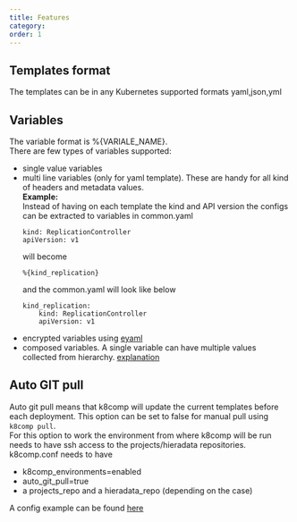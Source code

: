 ```yaml
---
title: Features
category:
order: 1
---
```


## [](#templates-format)Templates format

The templates can be in any Kubernetes supported formats yaml,json,yml


## [](#variables)Variables

The variable format is %{VARIALE_NAME}.  
There are few types of variables supported:
- single value variables
- multi line variables (only for yaml template). These are handy for all kind of headers and metadata values.  
    **Example:**  
    Instead of having on each template the kind and API version the configs can be extracted to variables in common.yaml
    ```
    kind: ReplicationController
    apiVersion: v1
    ```
    will become
    ```
    %{kind_replication}
    ```
    and the common.yaml will look like below  
    ```
    kind_replication:
        kind: ReplicationController
        apiVersion: v1
    ```
- encrypted variables using [eyaml](https://github.com/voxpupuli/hiera-eyaml)
- composed variables. A single variable can have multiple values collected from hierarchy. [explanation](https://stackoverflow.com/questions/40615946/iterate-over-a-deeply-nested-hiera-hash-in-puppet-manifest)


## [](#auto_git_pull)Auto GIT pull

Auto git pull means that k8comp will update the current templates before each deployment. This option can be set to false for manual pull using `k8comp pull`.  
For this option to work the environment from where k8comp will be run needs to have ssh access to the projects/hieradata repositories.  
k8comp.conf needs to have
- k8comp_environments=enabled
- auto_git_pull=true
- a projects_repo and a hieradata_repo (depending on the case)  

A config example can be found  [here](#hierayaml)
